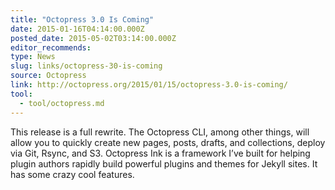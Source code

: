```yaml
---
title: "Octopress 3.0 Is Coming"
date: 2015-01-16T04:14:00.000Z
posted_date: 2015-05-02T03:14:00.000Z
editor_recommends:
type: News
slug: links/octopress-30-is-coming
source: Octopress
link: http://octopress.org/2015/01/15/octopress-3.0-is-coming/
tool:
  - tool/octopress.md
---
```

This release is a full rewrite. The Octopress CLI, among other things, will allow you to quickly create new pages, posts, drafts, and collections, deploy via Git, Rsync, and S3. Octopress Ink is a framework I’ve built for helping plugin authors rapidly build powerful plugins and themes for Jekyll sites. It has some crazy cool features.



